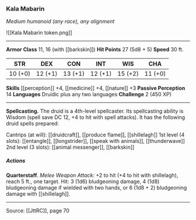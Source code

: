 ### Kala Mabarin
_Medium humanoid (any race), any alignment_

![[Kala Mabarin token.png]]


---

**Armor Class** 11, 16 (with [[barkskin]])
**Hit Points** 27 (5d8 + 5)
**Speed** 30 ft.

| STR     | DEX     | CON     | INT     | WIS     | CHA     |
|---------|---------|---------|---------|---------|---------|
| 10 (+0) | 12 (+1) | 13 (+1) | 12 (+1) | 15 (+2) | 11 (+0) |

**Skills** [[perception]] +4, [[medicine]] +4, [[nature]] +3
**Passive Perception** 14
**Languages** Druidic plus any two languages
**Challenge** 2 (450 XP)

---

**Spellcasting.** The druid is a 4th-level spellcaster. Its spellcasting ability is Wisdom (spell save DC 12, +4 to hit with spell attacks). It has the following druid spells prepared:

Cantrips (at will): [[druidcraft]], [[produce flame]], [[shillelagh]]
1st level (4 slots): [[entangle]], [[longstrider]], [[speak with animals]], [[thunderwave]]
2nd level (3 slots): [[animal messenger]], [[barkskin]]

##### Actions
**Quarterstaff**. _Melee Weapon Attack:_ +2 to hit (+4 to hit with shillelagh), reach 5 ft., one target. Hit: 3 (1d6) bludgeoning damage, 4 (1d8) bludgeoning damage if wielded with two hands, or 6 (1d8 + 2) bludgeoning damage with [[shillelagh]].


---

Source: [[JttRC]], page 70